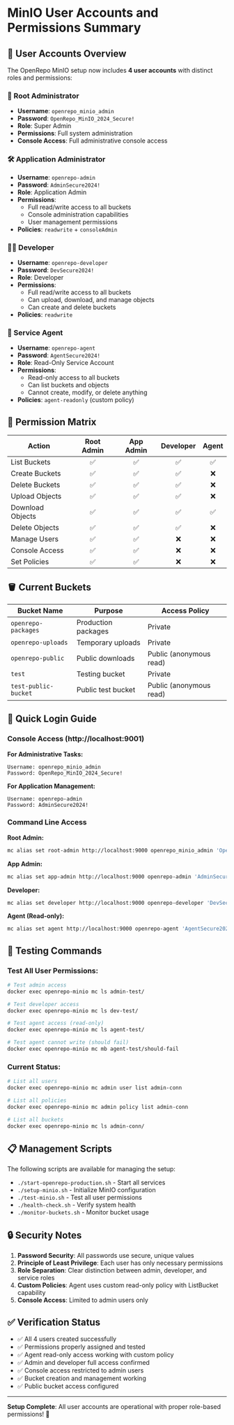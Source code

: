 # MinIO User Accounts and Permissions Summary

## 👥 User Accounts Overview

The OpenRepo MinIO setup now includes **4 user accounts** with distinct roles and permissions:

### 🔐 Root Administrator
- **Username**: `openrepo_minio_admin`
- **Password**: `OpenRepo_MinIO_2024_Secure!`
- **Role**: Super Admin
- **Permissions**: Full system administration
- **Console Access**: Full administrative console access

### 🛠️ Application Administrator
- **Username**: `openrepo-admin`
- **Password**: `AdminSecure2024!`
- **Role**: Application Admin
- **Permissions**: 
  - Full read/write access to all buckets
  - Console administration capabilities
  - User management permissions
- **Policies**: `readwrite` + `consoleAdmin`

### 👨‍💻 Developer
- **Username**: `openrepo-developer`
- **Password**: `DevSecure2024!`
- **Role**: Developer
- **Permissions**:
  - Full read/write access to all buckets
  - Can upload, download, and manage objects
  - Can create and delete buckets
- **Policies**: `readwrite`

### 👀 Service Agent
- **Username**: `openrepo-agent`
- **Password**: `AgentSecure2024!`
- **Role**: Read-Only Service Account
- **Permissions**:
  - Read-only access to all buckets
  - Can list buckets and objects
  - Cannot create, modify, or delete anything
- **Policies**: `agent-readonly` (custom policy)

## 🎯 Permission Matrix

| Action | Root Admin | App Admin | Developer | Agent |
|--------|:----------:|:---------:|:---------:|:-----:|
| List Buckets | ✅ | ✅ | ✅ | ✅ |
| Create Buckets | ✅ | ✅ | ✅ | ❌ |
| Delete Buckets | ✅ | ✅ | ✅ | ❌ |
| Upload Objects | ✅ | ✅ | ✅ | ❌ |
| Download Objects | ✅ | ✅ | ✅ | ✅ |
| Delete Objects | ✅ | ✅ | ✅ | ❌ |
| Manage Users | ✅ | ✅ | ❌ | ❌ |
| Console Access | ✅ | ✅ | ❌ | ❌ |
| Set Policies | ✅ | ✅ | ❌ | ❌ |

## 🪣 Current Buckets

| Bucket Name | Purpose | Access Policy |
|-------------|---------|---------------|
| `openrepo-packages` | Production packages | Private |
| `openrepo-uploads` | Temporary uploads | Private |
| `openrepo-public` | Public downloads | Public (anonymous read) |
| `test` | Testing bucket | Private |
| `test-public-bucket` | Public test bucket | Public (anonymous read) |

## 🚀 Quick Login Guide

### Console Access (http://localhost:9001)

**For Administrative Tasks:**
```
Username: openrepo_minio_admin
Password: OpenRepo_MinIO_2024_Secure!
```

**For Application Management:**
```
Username: openrepo-admin
Password: AdminSecure2024!
```

### Command Line Access

**Root Admin:**
```bash
mc alias set root-admin http://localhost:9000 openrepo_minio_admin 'OpenRepo_MinIO_2024_Secure!'
```

**App Admin:**
```bash
mc alias set app-admin http://localhost:9000 openrepo-admin 'AdminSecure2024!'
```

**Developer:**
```bash
mc alias set developer http://localhost:9000 openrepo-developer 'DevSecure2024!'
```

**Agent (Read-only):**
```bash
mc alias set agent http://localhost:9000 openrepo-agent 'AgentSecure2024!'
```

## 🔧 Testing Commands

### Test All User Permissions:
```bash
# Test admin access
docker exec openrepo-minio mc ls admin-test/

# Test developer access  
docker exec openrepo-minio mc ls dev-test/

# Test agent access (read-only)
docker exec openrepo-minio mc ls agent-test/

# Test agent cannot write (should fail)
docker exec openrepo-minio mc mb agent-test/should-fail
```

### Current Status:
```bash
# List all users
docker exec openrepo-minio mc admin user list admin-conn

# List all policies
docker exec openrepo-minio mc admin policy list admin-conn

# List all buckets
docker exec openrepo-minio mc ls admin-conn/
```

## 📋 Management Scripts

The following scripts are available for managing the setup:

- `./start-openrepo-production.sh` - Start all services
- `./setup-minio.sh` - Initialize MinIO configuration
- `./test-minio.sh` - Test all user permissions
- `./health-check.sh` - Verify system health
- `./monitor-buckets.sh` - Monitor bucket usage

## 🔒 Security Notes

1. **Password Security**: All passwords use secure, unique values
2. **Principle of Least Privilege**: Each user has only necessary permissions
3. **Role Separation**: Clear distinction between admin, developer, and service roles
4. **Custom Policies**: Agent uses custom read-only policy with ListBucket capability
5. **Console Access**: Limited to admin users only

## ✅ Verification Status

- ✅ All 4 users created successfully
- ✅ Permissions properly assigned and tested
- ✅ Agent read-only access working with custom policy
- ✅ Admin and developer full access confirmed
- ✅ Console access restricted to admin users
- ✅ Bucket creation and management working
- ✅ Public bucket access configured

---

**Setup Complete**: All user accounts are operational with proper role-based permissions! 🎉
